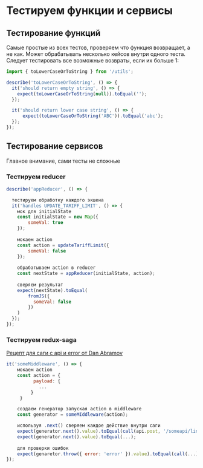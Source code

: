# Тестируем функции и сервисы

## Тестирование функций

Самые простые из всех тестов, проверяем что функция возвращает, а не как.
Может обрабатывать несколько кейсов внутри одного теста. Следует тестировать все возможные возвраты, если их больше 1:

```js
import { toLowerCaseOrToString } from '/utils';

describe('toLowerCaseOrToString', () => {
  it('should return empty string', () => {
    expect(toLowerCaseOrToString(null)).toEqual('');
  });

  it('should return lower case string', () => {
      expect(toLowerCaseOrToString('ABC')).toEqual('abc');
  });
});
```

## Тестирование сервисов

Главное внимание, сами тесты не сложные

### Тестируем reducer

```js
describe('appReducer', () => {

  тестируем обработку каждого экшена
  it('handles UPDATE_TARIFF_LIMIT', () => {
    мок для initialState
    const initialState = new Map({
        someVal: true
    });
    
    мокаем action
    const action = updateTariffLimit({
        someVal: false                 
    });
    
    обрабатываем action в reducer 
    const nextState = appReducer(initialState, action);
    
    сверяем результат
    expect(nextState).toEqual(
        fromJS({
          someVal: false
        })
    )
  });
});
```

### Тестируем redux-saga

[Рецепт для саги с api и error от Dan Abramov](https://stackoverflow.com/questions/35654334/how-to-test-api-request-failures-with-redux-saga?utm_medium=organic&utm_source=google_rich_qa&utm_campaign=google_rich_qa)

```js
it('someMiddleware', () => {
    мокаем action
    const action = {
          payload: {
            ...
         }
     }

    создаем генератор запуская action в middleware
    const generator = someMIddleware(action);

    используя .next() сверяем каждое действие внутри саги
    expect(generator.next().value).toEqual(call(api.post, '/someapi/link', data);
    expect(generator.next().value).toEqual(...);
    
    для проверки ошибок
    expect(genaretor.throw({ error: 'error' }).value).toEqual(call(...));
});

```